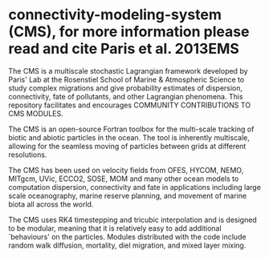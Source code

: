 # connectivity-modeling-system (CMS), for more information please read and cite Paris et al. 2013EMS

  The CMS is a multiscale stochastic Lagrangian framework developed by Paris' Lab at the Rosenstiel School of Marine &amp; Atmospheric Science to study complex migrations and give probability estimates of dispersion, connectivity, fate of pollutants, and other Lagrangian phenomena. This repository facilitates and encourages COMMUNITY CONTRIBUTIONS TO CMS MODULES.

The CMS is an open-source Fortran toolbox for the multi-scale tracking of biotic and abiotic particles in the ocean. The tool is inherently multiscale, allowing for the seamless moving of particles between grids at different resolutions.

The CMS has been used on velocity fields from OFES, HYCOM, NEMO, MITgcm, UVic, ECCO2, SOSE, MOM and many other ocean models to computation dispersion, connectivity and fate in applications including large scale oceanography, marine reserve planning, and movement of marine biota all across the world.

The CMS uses RK4 timestepping and tricubic interpolation and is designed to be modular, meaning that it is relatively easy to add additional `behaviours' on the particles. Modules distributed with the code include random walk diffusion, mortality, diel migration, and mixed layer mixing. 
